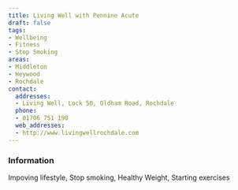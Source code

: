 ```yaml
---
title: Living Well with Pennine Acute
draft: false
tags:
- Wellbeing
- Fitness
- Stop Smoking
areas:
- Middleton
- Heywood
- Rochdale
contact:
  addresses:
  - Living Well, Lock 50, Oldham Road, Rochdale
  phone:
  - 01706 751 190
  web_addresses:
  - http://www.livingwellrochdale.com
---
```


### Information
Impoving lifestyle, Stop smoking, Healthy Weight, Starting exercises
